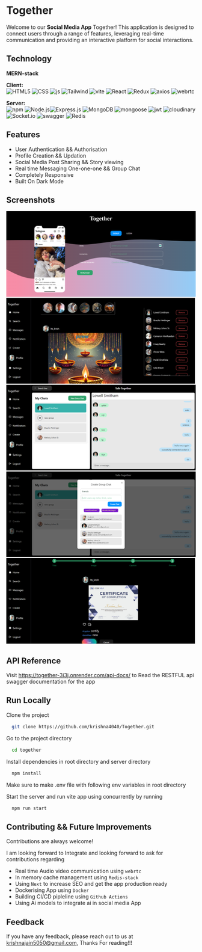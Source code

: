 
# Together

Welcome to our **Social Media App** Together! This application is designed to connect users through a range of features, leveraging real-time communication and providing an interactive platform for social interactions.






## Technology

**MERN-stack**

**Client:**<br/>
![HTML5](https://img.shields.io/badge/HTML5-E34F26?style=for-the-badge&logo=html5&logoColor=white)
![CSS](https://img.shields.io/badge/CSS3-1572B6?style=for-the-badge&logo=css3&logoColor=white)
![js](https://img.shields.io/badge/JavaScript-323330?style=for-the-badge&logo=javascript&logoColor=F7DF1E)
![Tailwind](https://img.shields.io/badge/Tailwind_CSS-38B2AC?style=for-the-badge&logo=tailwind-css&logoColor=white)
![vite](https://img.shields.io/badge/Vite-B73BFE?style=for-the-badge&logo=vite&logoColor=FFD62E)
![React](https://img.shields.io/badge/React-20232A?style=for-the-badge&logo=react&logoColor=61DAFB)
![Redux](https://img.shields.io/badge/Redux-593D88?style=for-the-badge&logo=redux&logoColor=white)
![axios](https://img.shields.io/badge/axios-671ddf?&style=for-the-badge&logo=axios&logoColor=white)
![webrtc](https://img.shields.io/badge/WebRTC-333333.svg?style=for-the-badge&logo=WebRTC&logoColor=white)

**Server:** <br/>
![npm](https://img.shields.io/badge/npm-CB3837?style=for-the-badge&logo=npm&logoColor=white)
![Node.js](https://img.shields.io/badge/Node%20js-339933?style=for-the-badge&logo=nodedotjs&logoColor=white)![Express.js](https://img.shields.io/badge/Express%20js-000000?style=for-the-badge&logo=express&logoColor=white) 
![MongoDB](https://img.shields.io/badge/MongoDB-4EA94B?style=for-the-badge&logo=mongodb&logoColor=white) 
![mongoose](https://img.shields.io/badge/Mongoose-880000.svg?style=for-the-badge&logo=Mongoose&logoColor=white)
![jwt](https://img.shields.io/badge/JWT-000000?style=for-the-badge&logo=JSON%20web%20tokens&logoColor=white)
![cloudinary](https://img.shields.io/badge/Cloudinary-3448C5.svg?style=for-the-badge&logo=Cloudinary&logoColor=white)
![Socket.io](https://img.shields.io/badge/Socket.io-010101?&style=for-the-badge&logo=Socket.io&logoColor=white)
![swagger](https://img.shields.io/badge/Swagger-85EA2D?style=for-the-badge&logo=Swagger&logoColor=white)
![Redis](https://img.shields.io/badge/redis-CC0000.svg?&style=for-the-badge&logo=redis&logoColor=white)


## Features

- User Authentication && Authorisation
- Profile Creation && Updation
- Social Media Post Sharing && Story viewing
- Real time Messaging One-one-one && Group Chat
- Completely Responsive
- Built On Dark Mode



## Screenshots

![App Screenshot](./public/authentication.png)
![App Screenshot](./public/home.png)
![App Screenshot](./public/chat.png)
![App Screenshot](./public/groupChat.png)
![App Screenshot](./public/post%20creation.png)


## API Reference
Visit https://together-3i3j.onrender.com/api-docs/ to Read the RESTFUL api swagger documentation for the app
## Run Locally

Clone the project

```bash
  git clone https://github.com/krishna4040/Together.git
```

Go to the project directory

```bash
  cd together 
```

Install dependencies in root directory and server directory

```bash
  npm install
```

Make sure to make .env file with following env variables in root directory

Start the server and run vite app using concurrently by running

```bash
  npm run start
```


## Contributing && Future Improvements

Contributions are always welcome!

I am looking forward to Integrate and looking forward to ask for contributions regarding 

- Real time Audio video communication using `webrtc`
- In memory cache management using `Redis-stack`
- Using `Next` to increase SEO and get the app production ready
- Dockerising App using `Docker`
- Building CI/CD pipleline using `Github Actions`
- Using Ai models to integrate ai in social media App


## Feedback

If you have any feedback, please reach out to us at krishnajain5050@gmail.com, Thanks For reading!!!

